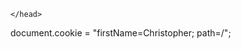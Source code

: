 <html>
	<head>
		<meta name="viewport" content="width=device-width, initial-scale=1, minimum-scale=1">
		
	</head>
  <body>
    document.cookie = "firstName=Christopher; path=/";
	  <style type='text/css'>
	.embeddedServiceHelpButton .helpButton .uiButton {
		background-color: #005290;
		font-family: "Arial", sans-serif;
	}
	.embeddedServiceHelpButton .helpButton .uiButton:focus {
		outline: 1px solid #005290;
	}
</style>

<script type='text/javascript' src='https://service.force.com/embeddedservice/5.0/esw.min.js'></script>
<script type='text/javascript'>
	var initESW = function(gslbBaseURL) {
		embedded_svc.settings.displayHelpButton = true; //Or false
		embedded_svc.settings.language = ''; //For example, enter 'en' or 'en-US'

		//embedded_svc.settings.defaultMinimizedText = '...'; //(Defaults to Chat with an Expert)
		//embedded_svc.settings.disabledMinimizedText = '...'; //(Defaults to Agent Offline)

		//embedded_svc.settings.loadingText = ''; //(Defaults to Loading)
		//embedded_svc.settings.storageDomain = 'yourdomain.com'; //(Sets the domain for your deployment so that visitors can navigate subdomains during a chat session)

		// Settings for Chat
		//embedded_svc.settings.directToButtonRouting = function(prechatFormData) {
			// Dynamically changes the button ID based on what the visitor enters in the pre-chat form.
			// Returns a valid button ID.
		//};
		//embedded_svc.settings.prepopulatedPrechatFields = {}; //Sets the auto-population of pre-chat form fields
		//embedded_svc.settings.fallbackRouting = []; //An array of button IDs, user IDs, or userId_buttonId
		//embedded_svc.settings.offlineSupportMinimizedText = '...'; //(Defaults to Contact Us)
		
		embedded_svc.settings.extraPrechatFormDetails = [{
  		"label": "visitor URL",
  		"value": window.location.href,
  		"displayToAgent": true,
  		"transcriptFields" : ["visitor_url__c"]
		}
 ];
		embedded_svc.settings.enabledFeatures = ['LiveAgent'];
		embedded_svc.settings.entryFeature = 'LiveAgent';

		embedded_svc.init(
			'https://atg37-dev-ed.develop.my.salesforce.com',
			'https://atg37-dev-ed.develop.my.salesforce-sites.com/liveAgentSetupFlow',
			gslbBaseURL,
			'00DHo000002Eet5',
			'Chat_Team',
			{
				baseLiveAgentContentURL: 'https://c.la3-c1-ia6.salesforceliveagent.com/content',
				deploymentId: '572Ho000000kl8b',
				buttonId: '573Ho000000klAw',
				baseLiveAgentURL: 'https://d.la3-c1-ia6.salesforceliveagent.com/chat',
				eswLiveAgentDevName: 'Chat_Team',
				isOfflineSupportEnabled: true
			}
		);
	};

	if (!window.embedded_svc) {
		var s = document.createElement('script');
		s.setAttribute('src', 'https://atg37-dev-ed.develop.my.salesforce.com/embeddedservice/5.0/esw.min.js');
		s.onload = function() {
			initESW(null);
		};
		document.body.appendChild(s);
	} else {
		initESW('https://service.force.com');
	}
</script>
</body>
</html>
